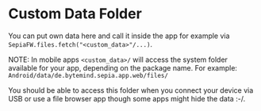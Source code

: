 # Custom Data Folder

You can put own data here and call it inside the app for example via `SepiaFW.files.fetch("<custom_data>"/...)`.  
  
NOTE: In mobile apps `<custom_data>/` will access the system folder available for your app, depending on the package name. For example:  
`Android/data/de.bytemind.sepia.app.web/files/`  
  
You should be able to access this folder when you connect your device via USB or use a file browser app though some apps might hide the data :-/.